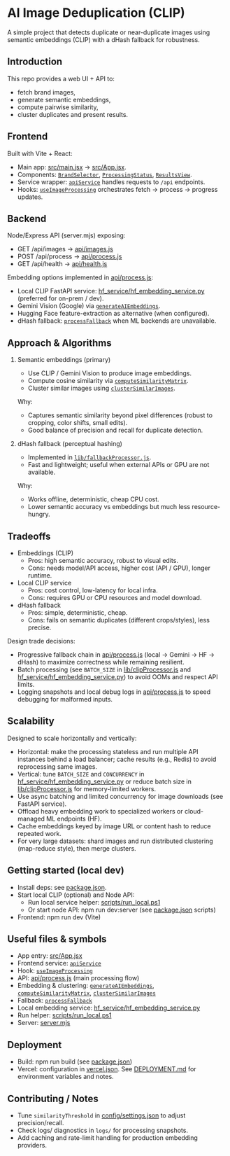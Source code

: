# AI Image Deduplication (CLIP)

A simple project that detects duplicate or near-duplicate images using semantic embeddings (CLIP) with a dHash fallback for robustness.

## Introduction
This repo provides a web UI + API to:
- fetch brand images,
- generate semantic embeddings,
- compute pairwise similarity,
- cluster duplicates and present results.


## Frontend
Built with Vite + React:
- Main app: [src/main.jsx](src/main.jsx) → [src/App.jsx](src/App.jsx).
- Components: [`BrandSelector`](src/components/BrandSelector.jsx), [`ProcessingStatus`](src/components/ProcessingStatus.jsx), [`ResultsView`](src/components/ResultsView.jsx).
- Service wrapper: [`apiService`](src/services/api.js) handles requests to `/api` endpoints.
- Hooks: [`useImageProcessing`](src/hooks/useImageProcessing.js) orchestrates fetch → process → progress updates.


## Backend
Node/Express API (server.mjs) exposing:
- GET /api/images → [api/images.js](api/images.js)
- POST /api/process → [api/process.js](api/process.js)
- GET /api/health → [api/health.js](api/health.js)

Embedding options implemented in [api/process.js](api/process.js):
- Local CLIP FastAPI service: [hf_service/hf_embedding_service.py](hf_service/hf_embedding_service.py) (preferred for on-prem / dev).
- Gemini Vision (Google) via [`generateAIEmbeddings`](lib/clipProcessor.js).
- Hugging Face feature-extraction as alternative (when configured).
- dHash fallback: [`processFallback`](lib/fallbackProcessor.js) when ML backends are unavailable.

## Approach & Algorithms

1. Semantic embeddings (primary)
   - Use CLIP / Gemini Vision to produce image embeddings.
   - Compute cosine similarity via [`computeSimilarityMatrix`](lib/clipProcessor.js).
   - Cluster similar images using [`clusterSimilarImages`](lib/clipProcessor.js).

   Why:
   - Captures semantic similarity beyond pixel differences (robust to cropping, color shifts, small edits).
   - Good balance of precision and recall for duplicate detection.

2. dHash fallback (perceptual hashing)
   - Implemented in [`lib/fallbackProcessor.js`](lib/fallbackProcessor.js).
   - Fast and lightweight; useful when external APIs or GPU are not available.

   Why:
   - Works offline, deterministic, cheap CPU cost.
   - Lower semantic accuracy vs embeddings but much less resource-hungry.

## Tradeoffs
- Embeddings (CLIP)
  - Pros: high semantic accuracy, robust to visual edits.
  - Cons: needs model/API access, higher cost (API / GPU), longer runtime.
- Local CLIP service
  - Pros: cost control, low-latency for local infra.
  - Cons: requires GPU or CPU resources and model download.
- dHash fallback
  - Pros: simple, deterministic, cheap.
  - Cons: fails on semantic duplicates (different crops/styles), less precise.

Design trade decisions:
- Progressive fallback chain in [api/process.js](api/process.js) (local → Gemini → HF → dHash) to maximize correctness while remaining resilient.
- Batch processing (see `BATCH_SIZE` in [lib/clipProcessor.js](lib/clipProcessor.js) and [hf_service/hf_embedding_service.py](hf_service/hf_embedding_service.py)) to avoid OOMs and respect API limits.
- Logging snapshots and local debug logs in [api/process.js](api/process.js) to speed debugging for malformed inputs.

## Scalability
Designed to scale horizontally and vertically:
- Horizontal: make the processing stateless and run multiple API instances behind a load balancer; cache results (e.g., Redis) to avoid reprocessing same images.
- Vertical: tune `BATCH_SIZE` and `CONCURRENCY` in [hf_service/hf_embedding_service.py](hf_service/hf_embedding_service.py) or reduce batch size in [lib/clipProcessor.js](lib/clipProcessor.js) for memory-limited workers.
- Use async batching and limited concurrency for image downloads (see FastAPI service).
- Offload heavy embedding work to specialized workers or cloud-managed ML endpoints (HF).
- Cache embeddings keyed by image URL or content hash to reduce repeated work.
- For very large datasets: shard images and run distributed clustering (map-reduce style), then merge clusters.

## Getting started (local dev)
- Install deps: see [package.json](package.json).
- Start local CLIP (optional) and Node API:
  - Run local service helper: [scripts/run_local.ps1](scripts/run_local.ps1)
  - Or start node API: npm run dev:server (see [package.json](package.json) scripts)
- Frontend: npm run dev (Vite)

## Useful files & symbols
- App entry: [src/App.jsx](src/App.jsx)
- Frontend service: [`apiService`](src/services/api.js)
- Hook: [`useImageProcessing`](src/hooks/useImageProcessing.js)
- API: [api/process.js](api/process.js) (main processing flow)
- Embedding & clustering: [`generateAIEmbeddings`](lib/clipProcessor.js), [`computeSimilarityMatrix`](lib/clipProcessor.js), [`clusterSimilarImages`](lib/clipProcessor.js)
- Fallback: [`processFallback`](lib/fallbackProcessor.js)
- Local embedding service: [hf_service/hf_embedding_service.py](hf_service/hf_embedding_service.py)
- Run helper: [scripts/run_local.ps1](scripts/run_local.ps1)
- Server: [server.mjs](server.mjs)

## Deployment
- Build: npm run build (see [package.json](package.json))
- Vercel: configuration in [vercel.json](vercel.json). See [DEPLOYMENT.md](DEPLOYMENT.md) for environment variables and notes.

## Contributing / Notes
- Tune `similarityThreshold` in [config/settings.json](config/settings.json) to adjust precision/recall.
- Check logs/ diagnostics in `logs/` for processing snapshots.
- Add caching and rate-limit handling for production embedding providers.

<!-- EOF -->
